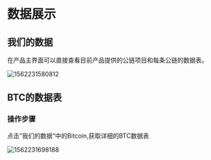 # 数据展示

## 我们的数据
在产品主界面可以直接查看目前产品提供的公链项目和每条公链的数据表。

![1562231580812](C:\Users\yanyuchao2\AppData\Roaming\Typora\typora-user-images\1562231580812.png)

## BTC的数据表
### 操作步骤
点击”我们的数据“中的Bitcoin,获取详细的BTC数据表

![1562231698188](C:\Users\yanyuchao2\AppData\Roaming\Typora\typora-user-images\1562231698188.png)